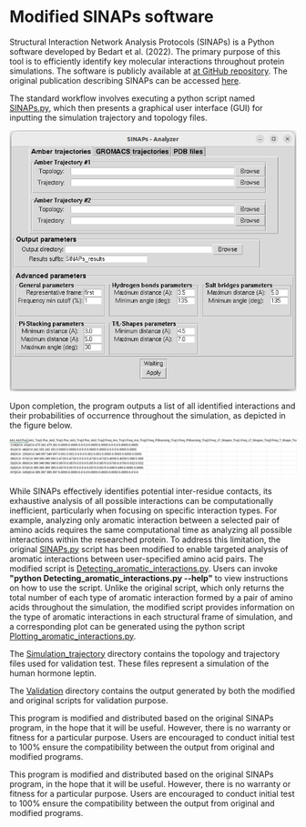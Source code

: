 # Modified SINAPs software


Structural Interaction Network Analysis Protocols (SINAPs) is a Python software developed by Bedart et al. (2022). The primary purpose of this tool is to efficiently identify key molecular interactions throughout protein simulations. The software is publicly available at [at GitHub repository](https://github.com/ParImmune/SINAPs). The original publication describing SINAPs can be accessed [here](https://pubs.acs.org/doi/10.1021/acs.jcim.1c00854).

The standard workflow involves executing a python script named [SINAPs.py](https://github.com/ParImmune/SINAPs/blob/main/SINAPs/SINAPs.py), which then presents a graphical user interface (GUI) for inputting the simulation trajectory and topology files.

<p align="center">
  <img src="Screenshot from 2025-02-07 23-02-58.png" alt="Original SINAPs GUI"/>
</p>

Upon completion, the program outputs a list of all identified interactions and their probabilities of occurrence throughout the simulation, as depicted in the figure below.

<p align="center">
  <img src="Screenshot 2025-02-09 193854.png" alt="Original SINAPs ouput"/>
</p>

While SINAPs effectively identifies potential inter-residue contacts, its exhaustive analysis of all possible interactions can be computationally inefficient, particularly when focusing on specific interaction types.  For example, analyzing only aromatic interaction between a selected pair of amino acids requires the same computational time as analyzing all possible interactions within the researched protein. To address this limitation, the original [SINAPs.py](https://github.com/ParImmune/SINAPs/blob/main/SINAPs/SINAPs.py) script has been modified to enable targeted analysis of aromatic interactions between user-specified amino acid pairs.  The modified script is [Detecting_aromatic_interactions.py](https://github.com/quocbaongo/PythonScripts_MD_Analysis/blob/main/SINAPs_update/Detecting_aromatic_interactions.py). Users can invoke **"python Detecting_aromatic_interactions.py --help"** to view instructions on how to use the script. Unlike the original script, which only returns the total number of each type of aromatic interaction formed by a pair of amino acids throughout the simulation, the modified script provides information on the type of aromatic interactions in each structural frame of simulation, and a corresponding plot can be generated using the python script [Plotting_aromatic_interactions.py](https://github.com/quocbaongo/PythonScripts_MD_Analysis/blob/main/SINAPs_update/Plotting_aromatic_interactions.py).

The [Simulation_trajectory](https://github.com/quocbaongo/PythonScripts_MD_Analysis/tree/main/SINAPs_update/Simulation_trajectory) directory contains the topology and trajectory files used for validation test.  These files represent a simulation of the human hormone leptin.

The [Validation](https://github.com/quocbaongo/PythonScripts_MD_Analysis/tree/main/SINAPs_update/Validation) directory contains the output generated by both the modified and original scripts for validation purpose.
	
This program is modified and distributed based on the original SINAPs program, in the hope that it will be useful. However, there is no warranty or fitness for a particular purpose. Users are encouraged to conduct initial test to 100% ensure the compatibility between the output from original and modified programs.

This program is modified and distributed based on the original SINAPs program, in the hope that it will be useful. However, there is no warranty or fitness for a particular purpose. Users are encouraged to conduct initial test to 100% ensure the compatibility between the output from original and modified programs.

